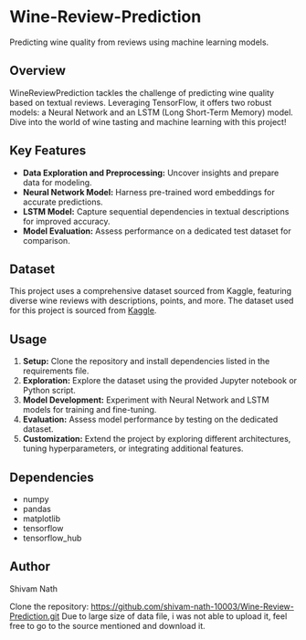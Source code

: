 # Wine-Review-Prediction

Predicting wine quality from reviews using machine learning models.

## Overview

WineReviewPrediction tackles the challenge of predicting wine quality based on textual reviews. Leveraging TensorFlow, it offers two robust models: a Neural Network and an LSTM (Long Short-Term Memory) model. Dive into the world of wine tasting and machine learning with this project!

## Key Features

- **Data Exploration and Preprocessing:** Uncover insights and prepare data for modeling.
- **Neural Network Model:** Harness pre-trained word embeddings for accurate predictions.
- **LSTM Model:** Capture sequential dependencies in textual descriptions for improved accuracy.
- **Model Evaluation:** Assess performance on a dedicated test dataset for comparison.

## Dataset

This project uses a comprehensive dataset sourced from Kaggle, featuring diverse wine reviews with descriptions, points, and more.
The dataset used for this project is sourced from [Kaggle](https://www.kaggle.com/datasets/zynicide/wine-reviews).

## Usage

1. **Setup:** Clone the repository and install dependencies listed in the requirements file.
2. **Exploration:** Explore the dataset using the provided Jupyter notebook or Python script.
3. **Model Development:** Experiment with Neural Network and LSTM models for training and fine-tuning.
4. **Evaluation:** Assess model performance by testing on the dedicated dataset.
5. **Customization:** Extend the project by exploring different architectures, tuning hyperparameters, or integrating additional features.

## Dependencies

- numpy
- pandas
- matplotlib
- tensorflow
- tensorflow_hub

## Author



Shivam Nath

Clone the repository: https://github.com/shivam-nath-10003/Wine-Review-Prediction.git
Due to large size of data file, i was not able to upload it, feel free to go to the source mentioned and download it. 


